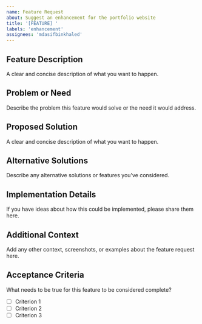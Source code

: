 ```yaml
---
name: Feature Request
about: Suggest an enhancement for the portfolio website
title: '[FEATURE] '
labels: 'enhancement'
assignees: 'mdasifbinkhaled'
---
```


## Feature Description

A clear and concise description of what you want to happen.

## Problem or Need

Describe the problem this feature would solve or the need it would address.

## Proposed Solution

A clear and concise description of what you want to happen.

## Alternative Solutions

Describe any alternative solutions or features you've considered.

## Implementation Details

If you have ideas about how this could be implemented, please share them here.

## Additional Context

Add any other context, screenshots, or examples about the feature request here.

## Acceptance Criteria

What needs to be true for this feature to be considered complete?

- [ ] Criterion 1
- [ ] Criterion 2
- [ ] Criterion 3
